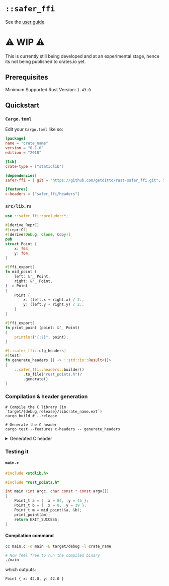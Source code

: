 # `::safer_ffi`

See the [user guide](https://getditto.github.io/safer_ffi).

# ⚠️ WIP ⚠️

This is currently still being developed and at an experimental stage, hence its
not being published to crates.io yet.

## Prerequisites

Minimum Supported Rust Version: `1.43.0`

## Quickstart

### `Cargo.toml`

Edit your `Cargo.toml` like so:

```toml
[package]
name = "crate_name"
version = "0.1.0"
edition = "2018"

[lib]
crate-type = ["staticlib"]

[dependencies]
safer-ffi = { git = "https://github.com/getditto/rust-safer_ffi.git", features = ["proc_macros"] }

[features]
c-headers = ["safer_ffi/headers"]
```

### `src/lib.rs`

```rust
use ::safer_ffi::prelude::*;

#[derive_ReprC]
#[repr(C)]
#[derive(Debug, Clone, Copy)]
pub
struct Point {
    x: f64,
    y: f64,
}

#[ffi_export]
fn mid_point (
    left: &'_ Point,
    right: &'_ Point,
) -> Point
{
    Point {
        x: (left.x + right.x) / 2.,
        y: (left.y + right.y) / 2.,
    }
}

#[ffi_export]
fn print_point (point: &'_ Point)
{
    println!("{:?}", point);
}

#[::safer_ffi::cfg_headers]
#[test]
fn generate_headers () -> ::std::io::Result<()>
{
    ::safer_ffi::headers::builder()
        .to_file("rust_points.h")?
        .generate()
}
```

### Compilation & header generation

```shell
# Compile the C library (in `target/{debug,release}/libcrate_name.ext`)
cargo build # --release

# Generate the C header
cargo test --features c-headers -- generate_headers
```

<details><summary>Generated C header</summary>

```C
/*! \file */
/*******************************************
 *                                         *
 *  File auto-generated by `::safer_ffi`.  *
 *                                         *
 *  Do not manually edit this file.        *
 *                                         *
 *******************************************/

#ifndef __RUST_CRATE_NAME__
#define __RUST_CRATE_NAME__

#ifdef __cplusplus
extern "C" {
#endif

typedef struct {
    double x;

    double y;
} Point_t;

Point_t mid_point (
    Point_t const * left,
    Point_t const * right);

void print_point (
    Point_t const * point);


#ifdef __cplusplus
} /* extern "C" */
#endif

#endif /* __RUST_CRATE_NAME__ */
```

</details>

### Testing it

#### `main.c`

```C
#include <stdlib.h>

#include "rust_points.h"

int main (int argc, char const * const argv[])
{
    Point_t a = { .x = 84, .y = 45 };
    Point_t b = { .x = 0, .y = 39 };
    Point_t m = mid_point(&a, &b);
    print_point(&m);
    return EXIT_SUCCESS;
}
```

#### Compilation command

```bash
cc main.c -o main -L target/debug -l crate_name

# Now feel free to run the compiled binary
./main
```

which outputs:

```text
Point { x: 42.0, y: 42.0 }
```
